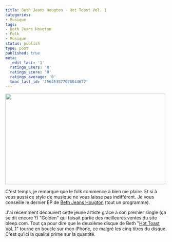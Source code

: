 ```yaml
---
title: Beth Jeans Hougton - Hot Toast Vol. 1
categories:
- Musique
tags:
- Beth Jeans Hougton
- Folk
- Musique
status: publish
type: post
published: true
meta:
  _edit_last: '1'
  ratings_users: '0'
  ratings_score: '0'
  ratings_average: '0'
  tmac_last_id: '256453877078044672'
---
```

<img class="alignnone size-full wp-image-1503" title="Beth Jeans Houghton" src="https://dlgjp9x71cipk.cloudfront.net/2010/01/Beth_Jeans_Houghton.png" alt="" width="498" height="282" />

C'est temps, je remarque que le folk commence à bien me plaire. Et si à vous aussi ce style de musique ne vous laisse pas indifférent. Je vous conseille le dernier EP de <a title="Lien vers sa page Last.fm" href="https://www.lastfm.fr/music/Beth+Jeans+Houghton">Beth Jeans Hougton</a> (tout un programme).

<!--more-->

J'ai récemment découvert cette jeune artiste grâce à son premier single (ça se dit encore ?) "Golden" qui faisait partie des meilleures ventes du site bleep.com. Tout ça pour dire que le deuxième disque de Beth "<a title="Lien vers le disque sur bleep.com" href="https://bleep.com/index.php?page=release_details&amp;releaseid=21675">Hot Toast Vol. 1</a>" tourne en boucle sur mon iPhone, ce malgré les cinq titres du disque.
C'est qu’ici la qualité prime sur la quantité.

<object classid="clsid:d27cdb6e-ae6d-11cf-96b8-444553540000" width="560" height="340" codebase="https://download.macromedia.com/pub/shockwave/cabs/flash/swflash.cab#version=6,0,40,0"><param name="allowFullScreen" value="true" /><param name="allowscriptaccess" value="always" /><param name="src" value="https://www.youtube.com/v/GwkTCov06Pk&amp;hl=fr_FR&amp;fs=1&amp;" /><param name="allowfullscreen" value="true" /><embed type="application/x-shockwave-flash" width="560" height="340" src="https://www.youtube.com/v/GwkTCov06Pk&amp;hl=fr_FR&amp;fs=1&amp;" allowscriptaccess="always" allowfullscreen="true"></embed></object>

<object width="425" height="344"><param name="movie" value="https://www.youtube.com/v/GepgigxaqJE&hl=fr_FR&fs=1&"></param><param name="allowFullScreen" value="true"></param><param name="allowscriptaccess" value="always"></param><embed src="https://www.youtube.com/v/GepgigxaqJE&hl=fr_FR&fs=1&" type="application/x-shockwave-flash" allowscriptaccess="always" allowfullscreen="true" width="425" height="344"></embed></object>
